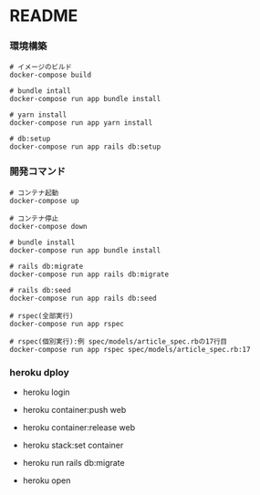 # README
### 環境構築
```
# イメージのビルド
docker-compose build

# bundle intall
docker-compose run app bundle install

# yarn install
docker-compose run app yarn install

# db:setup
docker-compose run app rails db:setup
```

### 開発コマンド
```
# コンテナ起動
docker-compose up

# コンテナ停止
docker-compose down

# bundle install
docker-compose run app bundle install

# rails db:migrate
docker-compose run app rails db:migrate

# rails db:seed
docker-compose run app rails db:seed

# rspec(全部実行)
docker-compose run app rspec

# rspec(個別実行):例 spec/models/article_spec.rbの17行目
docker-compose run app rspec spec/models/article_spec.rb:17
```

### heroku dploy

- heroku login

- heroku container:push web

- heroku container:release web

- heroku stack:set container

- heroku run rails db:migrate

- heroku open

